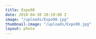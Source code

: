 ```yaml
---
title: Expo98
date: 2018-04-30 20:19:00 Z
image: "/uploads/Expo98.jpg"
thumbnail-image: "/uploads/Expo98.jpg"
layout: photo
---
```

